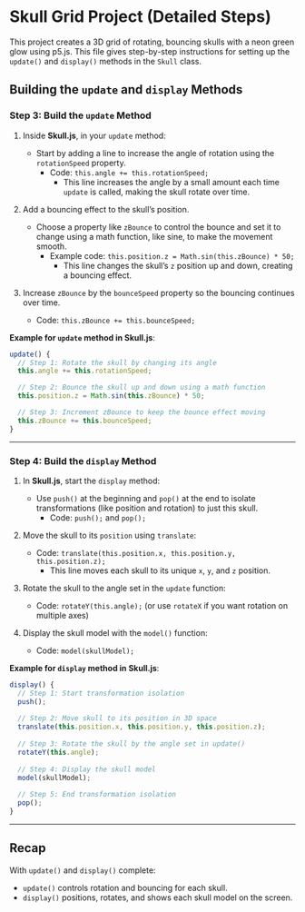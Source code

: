 
# Skull Grid Project (Detailed Steps)

This project creates a 3D grid of rotating, bouncing skulls with a neon green glow using p5.js. This file gives step-by-step instructions for setting up the `update()` and `display()` methods in the `Skull` class.

## Building the `update` and `display` Methods

### Step 3: Build the `update` Method

1. Inside **Skull.js**, in your `update` method:
   - Start by adding a line to increase the angle of rotation using the `rotationSpeed` property.
     - Code: `this.angle += this.rotationSpeed;`
       - This line increases the angle by a small amount each time `update` is called, making the skull rotate over time.

2. Add a bouncing effect to the skull’s position.
   - Choose a property like `zBounce` to control the bounce and set it to change using a math function, like sine, to make the movement smooth.
     - Example code: `this.position.z = Math.sin(this.zBounce) * 50;`
       - This line changes the skull’s `z` position up and down, creating a bouncing effect.

3. Increase `zBounce` by the `bounceSpeed` property so the bouncing continues over time.
   - Code: `this.zBounce += this.bounceSpeed;`

**Example for `update` method in Skull.js**:
```javascript
update() {
  // Step 1: Rotate the skull by changing its angle
  this.angle += this.rotationSpeed;

  // Step 2: Bounce the skull up and down using a math function
  this.position.z = Math.sin(this.zBounce) * 50;

  // Step 3: Increment zBounce to keep the bounce effect moving
  this.zBounce += this.bounceSpeed;
}
```

---

### Step 4: Build the `display` Method

1. In **Skull.js**, start the `display` method:
   - Use `push()` at the beginning and `pop()` at the end to isolate transformations (like position and rotation) to just this skull.
     - Code: `push();` and `pop();`

2. Move the skull to its `position` using `translate`:
   - Code: `translate(this.position.x, this.position.y, this.position.z);`
     - This line moves each skull to its unique `x`, `y`, and `z` position.

3. Rotate the skull to the angle set in the `update` function:
   - Code: `rotateY(this.angle);` (or use `rotateX` if you want rotation on multiple axes)

4. Display the skull model with the `model()` function:
   - Code: `model(skullModel);`

**Example for `display` method in Skull.js**:
```javascript
display() {
  // Step 1: Start transformation isolation
  push();
  
  // Step 2: Move skull to its position in 3D space
  translate(this.position.x, this.position.y, this.position.z);
  
  // Step 3: Rotate the skull by the angle set in update()
  rotateY(this.angle);
  
  // Step 4: Display the skull model
  model(skullModel);
  
  // Step 5: End transformation isolation
  pop();
}
```

---

## Recap

With `update()` and `display()` complete:
- `update()` controls rotation and bouncing for each skull.
- `display()` positions, rotates, and shows each skull model on the screen.
